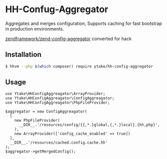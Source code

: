 # HH-Confug-Aggregator

Aggregates and merges configuration, Supports caching for fast bootstrap in production environments.

[zendframework/zend-config-aggregator](https://github.com/zendframework/zend-config-aggregator) converted for hack

## Installation

```bash
$ hhvm --php $(which composer) require ytake/hh-config-aggregator
```

## Usage

```hack
use Ytake\HHConfigAggreagator\ArrayProvider;
use Ytake\HHConfigAggreagator\ConfigAggreagator;
use Ytake\HHConfigAggreagator\PhpFileProvider;

$aggregator = new ConfigAggreagator(
  [
    new PhpFileProvider(
      __DIR__.'/resources/config/{{,*.}global,{,*.}local}.{hh,php}',
    ),
    new ArrayProvider(['config_cache_enabled' => true])
  ],
  __DIR__.'/resources/cached.config.cache.hh'
);
$aggregator->getMergedConfig();
```
